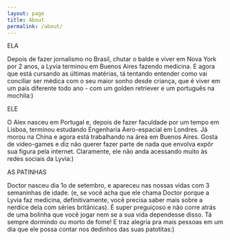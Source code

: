 ```yaml
---
layout: page
title: About
permalink: /about/
---
```

ELA

Depois de fazer jornalismo no Brasil, chutar o balde e viver em Nova York por 2 anos, a Lyvia terminou em Buenos Aires fazendo medicina. E agora que está cursando as últimas matérias, tá tentando entender como vai conciliar ser médica com o seu maior sonho desde criança, que é viver em um país diferente todo ano - com um golden retriever e um português na mochila:)

ELE

O Alex nasceu em Portugal e, depois de fazer faculdade por um tempo em Lisboa, terminou estudando Engenharia Aero-espacial em Londres. Já morou na China e agora está trabalhando na área em Buenos Aires. Gosta de vídeo-games e diz não querer fazer parte de nada que envolva expôr sua figura pela internet. Claramente, ele não anda acessando muito às redes sociais da Lyvia:)

AS PATINHAS

Doctor nasceu dia 1o de setembro, e apareceu nas nossas vidas com 3 semaninhas de idade. (e, se você acha que ele chama Doctor porque a Lyvia faz medicina, definitivamente, você precisa saber mais sobre a nerdice dela com séries britânicas). É super preguiçoso e não corre atrás de uma bolinha que você jogar nem se a sua vida dependesse disso. Tá sempre dormindo ou morto de fome! E traz alegria pra mais pessoas em um dia que ele possa contar nos dedinhos das suas patotitas:)
